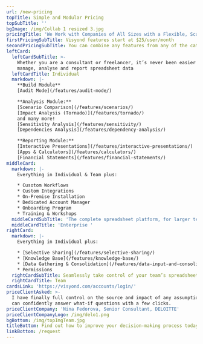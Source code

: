 ```yaml
---
url: /new-pricing
topTitle: Simple and Modular Pricing
topSubTitle: ''
bgImage: /img/Collab 1 resized 3.jpg
pricingTitle: 'We Work with Companies of All Sizes with a Flexible, Scalable Solution'
firstPricingSubTitle: Visyond features start at $25/user/month
secondPricingSubTitle: You can combine any features from any of the categories below
leftCard:
  leftCardSubTitle: >-
    Whether you are a consultant or freelancer, it’s never been easier to
    manage, analyse and report spreadsheet data
  leftCardTitle: Individual
  markdown: |-
    **Build Module**
    [Audit Mode](/features/audit-mode/)

    **Analysis Module:**
    [Scenario Comparison](/features/scenarios/)
    [Impact Analysis (Tornado)](/features/tornado/)
    and many more!
    [Sensitivity Analysis](/features/sensitivity/)
    [Dependencies Analysis](/features/dependency-analysis/)

    **Reporting Module:**
    [Interactive Presentations](/features/interactive-presentations/)
    [Apps & Calculators](/features/calculators/)
    [Financial Statements](/features/financial-statements/)
middleCard:
  markdown: |-
    Everything in Individual & Team plus:

    * Cusotom Workflows
    * Custom Integrations
    * On-Premise Installation
    * Dedicated Account Manager
    * Onboarding Program
    * Training & Workshops
  middleCardSubTitle: 'The complete spreadsheet platform, for larger teams'
  middleCardTitle: 'Enterprise '
rightCard:
  markdown: |-
    Everything in Individual plus:

    * [Selective Sharing](/features/selective-sharing/)
    * [Knowledge Base](/features/knowledge-base/)
    * [Data Gathering & Consolidation](/features/data-input-and-consolidation/)
    * Permissions
  rightCardSubTitle: Seamlessly take control of your team’s spreadsheet tasks and workflow
  rightCardTitle: Team
cardsLink: 'https://visyond.com/accounts/login/'
priceClientAsked: >-
  I have finally full control on the source and impact of any assumptions, and
  can confidently answer what-if questions with a few clicks.
priceClientCompany: 'Nina Fedorova, Senior Consultant, DELOITTE'
priceClientCompanyLogo: /img/delo1.png
bgBottom: /img/topImgTeam.jpg
titleBottom: Find out how to improve your decision-making process today
linkBottom: /request
---
```


